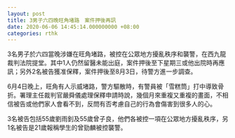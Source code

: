 ```yaml
---
layout: post
title: 3男子六四晚旺角堵路　案件押後再訊
date: 2020-06-06 14:45:14.000000000 +08:00
categories: rthk
---
```


3名男子於六四當晚涉嫌在旺角堵路，被控在公眾地方擾亂秩序和襲警，在西九龍裁判法院提堂。其中1人仍然留醫未能出庭，案件押後至下星期三或他出院時再應訊；另外2名被告獲准保釋，案件押後至8月3日，待警方進一步調查。

6月4日晚上，旺角有人示威堵路，警方驅散時，有警員被「雪糕筒」打中導致骨折。署理主任裁判官嚴舜儀處理保釋申請時說，幾個月來重複又重複的畫面，不相信被告或他們家人會看不到，反問有否考慮自己的行為會傷害到很多人的心。

3名被告包括55歲劉雨釗及55歲曾子良，他們各被控一項在公眾地方擾亂秩序，另1名被告是21歲報稱學生的曾勁麟被控襲警。
